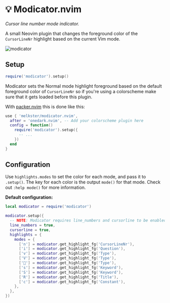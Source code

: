 # 💡 Modicator.nvim

_Cursor line number mode indicator._

A small Neovim plugin that changes the foreground color of the `CursorLineNr` highlight based on the current Vim mode.

![modicator](https://user-images.githubusercontent.com/15816726/194103616-5fb6d1d3-5049-43cd-83da-20ed0c207d42.gif)

## Setup

```lua
require('modicator').setup()
```

Modicator sets the Normal mode highlight foreground based on the default foreground color of `CursorLineNr` so if you're using a colorscheme make sure that it gets loaded before this plugin.

With [packer.nvim](https://github.com/wbthomason/packer.nvim/) this is done like this:

```lua
use { 'melkster/modicator.nvim',
  after = 'onedark.nvim', -- Add your colorscheme plugin here
  config = function()
    require('modicator').setup({
      -- ...
    })
  end
}
```

## Configuration

Use `highlights.modes` to set the color for each mode, and pass it to `.setup()`. The key for each color is the output `mode()` for that mode. Check out `:help mode()` for more information.

**Default configuration:**

```lua
local modicator = require('modicator')

modicator.setup({
  -- NOTE: Modicator requires line_numbers and cursorline to be enabled
  line_numbers = true,
  cursorline = true,
  highlights = {
    modes = {
      ['n'] = modicator.get_highlight_fg('CursorLineNr'),
      ['i'] = modicator.get_highlight_fg('Question'),
      ['v'] = modicator.get_highlight_fg('Type'),
      ['V'] = modicator.get_highlight_fg('Type'),
      [''] = modicator.get_highlight_fg('Type'),
      ['s'] = modicator.get_highlight_fg('Keyword'),
      ['S'] = modicator.get_highlight_fg('Keyword'),
      ['R'] = modicator.get_highlight_fg('Title'),
      ['c'] = modicator.get_highlight_fg('Constant'),
    },
  },
})
```
